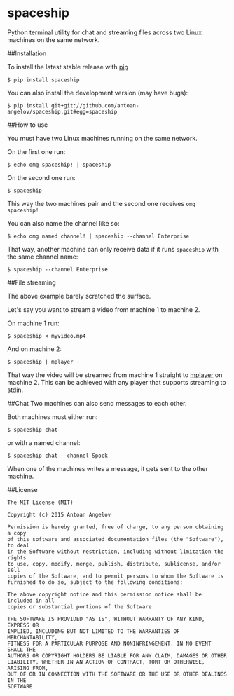 # spaceship
Python terminal utility for chat and streaming files across two Linux machines on the same network.

##Installation

To install the latest stable release with [pip](https://pip.pypa.io/en/stable/)
```
$ pip install spaceship
```

You can also install the development version (may have bugs):
```
$ pip install git+git://github.com/antoan-angelov/spaceship.git#egg=spaceship
```

##How to use

You must have two Linux machines running on the same network.

On the first one run:
```
$ echo omg spaceship! | spaceship
```

On the second one run:
```
$ spaceship
```

This way the two machines pair and the second one receives `omg spaceship!`

You can also name the channel like so:
```
$ echo omg named channel! | spaceship --channel Enterprise
```

That way, another machine can only receive data if it runs `spaceship` with the same channel name:
```
$ spaceship --channel Enterprise
```

##File streaming

The above example barely scratched the surface.

Let's say you want to stream a video from machine 1 to machine 2.

On machine 1 run:
```
$ spaceship < myvideo.mp4
```

And on machine 2:
```
$ spaceship | mplayer -
```

That way the video will be streamed from machine 1 straight to [mplayer](https://www.mplayerhq.hu/) on machine 2. 
This can be achieved with any player that supports streaming to stdin.

##Chat
Two machines can also send messages to each other.

Both machines must either run:
```
$ spaceship chat
```

or with a named channel:
```
$ spaceship chat --channel Spock
```

When one of the machines writes a message, it gets sent to the other machine.

##License
```
The MIT License (MIT)

Copyright (c) 2015 Antoan Angelov

Permission is hereby granted, free of charge, to any person obtaining a copy
of this software and associated documentation files (the "Software"), to deal
in the Software without restriction, including without limitation the rights
to use, copy, modify, merge, publish, distribute, sublicense, and/or sell
copies of the Software, and to permit persons to whom the Software is
furnished to do so, subject to the following conditions:

The above copyright notice and this permission notice shall be included in all
copies or substantial portions of the Software.

THE SOFTWARE IS PROVIDED "AS IS", WITHOUT WARRANTY OF ANY KIND, EXPRESS OR
IMPLIED, INCLUDING BUT NOT LIMITED TO THE WARRANTIES OF MERCHANTABILITY,
FITNESS FOR A PARTICULAR PURPOSE AND NONINFRINGEMENT. IN NO EVENT SHALL THE
AUTHORS OR COPYRIGHT HOLDERS BE LIABLE FOR ANY CLAIM, DAMAGES OR OTHER
LIABILITY, WHETHER IN AN ACTION OF CONTRACT, TORT OR OTHERWISE, ARISING FROM,
OUT OF OR IN CONNECTION WITH THE SOFTWARE OR THE USE OR OTHER DEALINGS IN THE
SOFTWARE.
```
